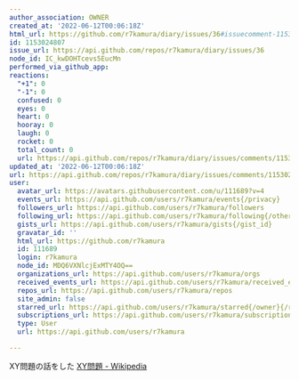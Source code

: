 ```yaml
---
author_association: OWNER
created_at: '2022-06-12T00:06:18Z'
html_url: https://github.com/r7kamura/diary/issues/36#issuecomment-1153024807
id: 1153024807
issue_url: https://api.github.com/repos/r7kamura/diary/issues/36
node_id: IC_kwDOHTcevs5EucMn
performed_via_github_app: 
reactions:
  "+1": 0
  "-1": 0
  confused: 0
  eyes: 0
  heart: 0
  hooray: 0
  laugh: 0
  rocket: 0
  total_count: 0
  url: https://api.github.com/repos/r7kamura/diary/issues/comments/1153024807/reactions
updated_at: '2022-06-12T00:06:18Z'
url: https://api.github.com/repos/r7kamura/diary/issues/comments/1153024807
user:
  avatar_url: https://avatars.githubusercontent.com/u/111689?v=4
  events_url: https://api.github.com/users/r7kamura/events{/privacy}
  followers_url: https://api.github.com/users/r7kamura/followers
  following_url: https://api.github.com/users/r7kamura/following{/other_user}
  gists_url: https://api.github.com/users/r7kamura/gists{/gist_id}
  gravatar_id: ''
  html_url: https://github.com/r7kamura
  id: 111689
  login: r7kamura
  node_id: MDQ6VXNlcjExMTY4OQ==
  organizations_url: https://api.github.com/users/r7kamura/orgs
  received_events_url: https://api.github.com/users/r7kamura/received_events
  repos_url: https://api.github.com/users/r7kamura/repos
  site_admin: false
  starred_url: https://api.github.com/users/r7kamura/starred{/owner}{/repo}
  subscriptions_url: https://api.github.com/users/r7kamura/subscriptions
  type: User
  url: https://api.github.com/users/r7kamura

---
```

XY問題の話をした
[XY問題 - Wikipedia](https://ja.wikipedia.org/wiki/XY%E5%95%8F%E9%A1%8C)